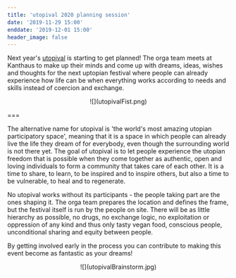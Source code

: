 ```yaml
---
title: 'utopival 2020 planning session'
date: '2019-11-29 15:00'
enddate: '2019-12-01 15:00'
header_image: false
---
```


Next year's [utopival](https://www.utopival.de/) is starting to get planned! The orga team meets at Kanthaus to make up their minds and come up with dreams, ideas, wishes and thoughts for the next uptopian festival where people can already experience how life can be when everything works according to needs and skills instead of coercion and exchange.

<div markdown="1" style="text-align:center;">
![](utopivalFist.png)
</div>

===

The alternative name for utopival is 'the world's most amazing utopian participatory space', meaning that it is a space in which people can already live the life they dream of for everybody, even though the surrounding world is not there yet. The goal of utopival is to let people experience the utopian freedom that is possible when they come together as authentic, open and loving individuals to form a community that takes care of each other. It is a time to share, to learn, to be inspired and to inspire others, but also a time to be vulnerable, to heal and to regenerate.

No utopival works without its participants - the people taking part are the ones shaping it. The orga team prepares the location and defines the frame, but the festival itself is run by the people on site. There will be as little hierarchy as possible, no drugs, no exchange logic, no exploitation or oppression of any kind and thus only tasty vegan food, conscious people, unconditional sharing and equity between people.

By getting involved early in the process you can contribute to making this event become as fantastic as your dreams!

<div markdown="1" style="text-align:center;">
![](utopivalBrainstorm.jpg)
</div>
